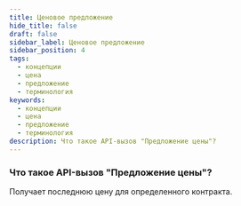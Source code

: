 ```yaml
---
title: Ценовое предложение
hide_title: false
draft: false
sidebar_label: Ценовое предложение
sidebar_position: 4
tags:
  - концепции
  - цена
  - предложение
  - терминология
keywords:
  - концепции
  - цена
  - предложение
  - терминология
description: Что такое API-вызов "Предложение цены"?
---
```


### Что такое API-вызов "Предложение цены"?

Получает последнюю цену для определенного контракта.
